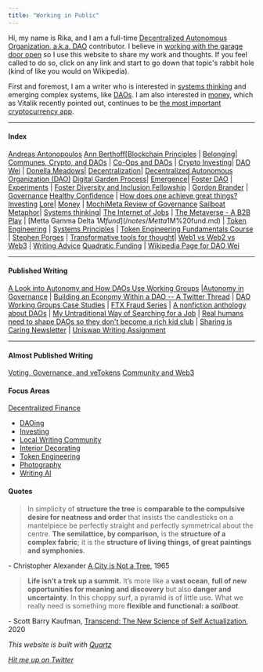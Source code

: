 ```yaml
---
title: "Working in Public"
---
```


Hi, my name is Rika, and I am a full-time [Decentralized Autonomous Organization, a.k.a. DAO](/notes/Decentralized%20Autonomous%20Organization,%20DAO.md) contributor.  I believe in [working with the garage door open](https://notes.andymatuschak.org/About_these_notes?stackedNotes=z21cgR9K3UcQ5a7yPsj2RUim3oM2TzdBByZu) so I use this website to share my work and thoughts. If you feel called to do so, click on any link and start to go down that topic's rabbit hole (kind of like you would on Wikipedia).

First and foremost, I am a writer who is interested in [systems thinking](/notes/Systems%20thinking.md) and emerging complex systems, like [DAOs](/notes/Decentralized%20Autonomous%20Organization,%20DAO.md). I am also interested in [money](/notes/Money.md), which as Vitalik recently pointed out, continues to be [the most important cryptocurrency app](https://vitalik.eth.limo/general/2022/12/05/excited.html).

---

#### Index

[Andreas Antonopoulos](/notes/Andreas%20Antonopoulos.md) [Ann Berthoff](/notes/Ann%20Berthoff.md)[[Blockchain Principles](/notes/Blockchain%20Principles.md) |
[Belonging](/books/The%20Gifts%20of%20Imperfection/Exploring%20the%20Power%20of%20Love,%20Belonging,%20and%20Being%20Enough.md)| [Communes, Crypto, and DAOs](/notes/Communes,%20Crypto,%20and%20DAOs.md) | [Co-Ops and DAOs](/notes/Co-Ops%20and%20DAOs.md) | 
[Crypto Investing](/notes/Crypto%20Investing.md)| [DAO Wei](/notes/DAO%20Wei.md)
| [Donella Meadows](/notes/Donella%20Meadows.md)|
[Decentralization](/notes/Decentralization.md)| [Decentralized Autonomous Organization (DAO)](/notes/Decentralized%20Autonomous%20Organization%20(DAO).md)
[Digital Garden Process](/notes/Digital%20Garden%20Process.md)|
[Emergence](/notes/emergence.md)| [Foster DAO](/notes/Foster%20DAO.md) | [Experiments](/notes/Experiments.md) |  [Foster Diversity and Inclusion Fellowship](/notes/Foster%20Diversity%20and%20Inclusion%20Fellowship.md) | 
[Gordon Brander](/notes/Gordon%20Brander.md) | [Governance](/notes/Governance.md) 
[Healthy Confidence](/notes/Healthy%20Confidence.md) | [How does one achieve great things?](/notes/How%20does%20one%20achieve%20great%20things?.md)
[Investing](/notes/Investing.md)
[Lore](/notes/Lore.md)| [Money](/notes/Money.md) | [Mochi](/notes/Mochi.md)[Meta Review of Governance](https://docs.google.com/document/d/1QNgc3sx_1x12Fi2KcWCT1CAvHigq3xrTgt9zycZPZNk/edit?usp=sharing) 
[Sailboat Metaphor](/notes/Sailboat%20Metaphor.md)|
[Systems thinking](/notes/Systems%20thinking.md)|
[The Internet of Jobs](/notes/The%20Internet%20of%20Jobs.md) | [The Metaverse - A B2B Play](/notes/The%20Metaverse%20-%20A%20B2B%20Play.md) | [Metta Gamma Delta $1M fund](/notes/Metta%20Gamma%20Delta%20$1M%20fund.md) | [Token Engineering](/notes/Token%20Engineering.md) | [Systems Principles](/notes/Systems%20thinking.md) | [Token Engineering Fundamentals Course](/notes/Token%20Engineering%20Fundamentals%20Course.md) | [Stephen Porges](/notes/Stephen%20Porges) | 
[Transformative tools for thought](/articles/How%20can%20we%20develop%20transformative%20tools%20for%20thought?.md)| [Web1 vs Web2 vs Web3](/notes/Web1%20vs%20Web2%20vs%20Web3.md) | [Writing Advice](/notes/Writing%20Advice.md)
[Quadratic Funding](/notes/Quadratic%20Funding.md) | [Wikipedia Page for DAO Wei](/notes/Wikipedia%20Page%20for%20DAO%20Wei.md)

--- 
#### Published Writing
[A Look into Autonomy and How DAOs Use Working Groups](https://tally.mirror.xyz/tGkYuQZUtM2_5YLzXBNn8UwNVonWMZSQUEnDP3Wa6BM) |[Autonomy in Governance](/notes/Autonomy%20in%20Governance.md) | 
[Building an Economy Within a DAO -- A Twitter Thread](https://twitter.com/CryptoSocietyS1/status/1516509915153453057?s=20&t=E_U3tIrdUhI62qF9mNPpkg) | [DAO Working Groups Case Studies](/notes/DAO%20Working%20Groups%20Case%20Studies.md) | [FTX Fraud Series](https://www.newsletter.rikagoldberg.com/p/83-ftx-drama-part-i) | [A nonfiction anthology about DAOs](/notes/YODA.md) | [My Untraditional Way of Searching for a Job](https://www.newsletter.rikagoldberg.com/p/78-my-untraditional-way-of-searching) | [Real humans need to shape DAOs so they don't become a rich kid club](https://beincrypto.com/real-humans-need-to-shape-daos-so-they-dont-become-a-rich-kid-club/) | [Sharing is Caring Newsletter](https://www.newsletter.rikagoldberg.com/) | [Uniswap Writing Assignment](https://docs.google.com/document/d/1Y6NHRFBpAaJPp-GYq9TZ63Kz4UzK1V7yC_6dClTO1z4/edit?usp=sharing)

---
#### Almost Published Writing
[Voting, Governance, and veTokens](https://docs.google.com/document/d/1y26rZ9opaShUD3Jkf3-kHxGJE9UhJ0TwmxmwW-qPUio/edit?usp=sharing)  [Community and Web3](/notes/Community%20and%20DAOs.md)

#### Focus Areas
[Decentralized Finance](/notes/Decentralized%20Finance.md)
* [DAOing](/notes/DAOing.md)
* [Investing](/notes/Investing.md)
* [Local Writing Community](/notes/Local%20Writing%20Community.md)
* [Interior Decorating](/notes/Interior%20Decorating.md)
* [Token Engineering](/notes/Token%20Engineering.md)
* [Photography](/notes/Photography.md)
* [Writing AI](/notes/Writing%20AI.md)

#### Quotes

> In simplicity of **structure the tree** is **comparable to the compulsive desire for neatness and order** that insists the candlesticks on a mantelpiece be perfectly straight and perfectly symmetrical about the centre. **The semilattice, by comparison,** is the **structure of a complex fabric**; it is the **structure of living things, of great paintings and symphonies**.

\- Christopher Alexander [A City is Not a Tree](http://en.bp.ntu.edu.tw/wp-content/uploads/2011/12/06-Alexander-A-city-is-not-a-tree.pdf), 1965

> **Life isn’t a trek up a summit.** It’s more like a **vast ocean**, **full of new opportunities for meaning and discovery** but also **danger and uncertainty**. In this choppy surf, a pyramid is of little use. What we really need is something more **flexible and functional: a _sailboat_**.

\-  Scott Barry Kaufman, [Transcend: The New Science of Self Actualization](https://www.goodreads.com/en/book/show/49625550), 2020

_This website is built with [Quartz](https://quartz.jzhao.xyz/)_

[_Hit me up on Twitter_](https://twitter.com/RikaGoldberg)